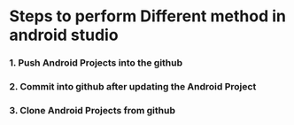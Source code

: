# Steps to perform Different method in android studio

### 1. Push Android Projects into the github
### 2. Commit into github after updating the Android Project
### 3. Clone Android Projects from github
